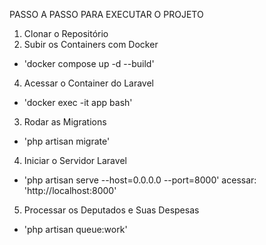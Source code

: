 PASSO A PASSO PARA EXECUTAR O PROJETO

1. Clonar o Repositório
2. Subir os Containers com Docker
  - 'docker compose up -d --build'
4. Acessar o Container do Laravel
  - 'docker exec -it app bash'
3. Rodar as Migrations
  - 'php artisan migrate'
4. Iniciar o Servidor Laravel
  - 'php artisan serve --host=0.0.0.0 --port=8000' acessar: 'http://localhost:8000'
5. Processar os Deputados e Suas Despesas
  - 'php artisan queue:work'
